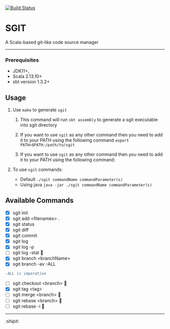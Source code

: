 [![Build Status](https://travis-ci.com/deltonvaz/sgit.svg?branch=master)](https://travis-ci.com/deltonvaz/sgit)

# SGIT

A Scala-based git-like code source manager

---

### Prerequisites

* JDK11+, 
* Scala 2.13.10+
* sbt version 1.3.2+

## Usage

1. Use `make` to generate `sgit` 
    1. This command will run `sbt assembly` to generate a sgit executable into sgit directory
    
    2. If you want to use `sgit` as any other command then you need to add it to your PATH using the following command `export PATH=$PATH:/path/to/sgit`
        
    3. If you want to use `sgit` as any other command then you need to add it to your PATH using the following command:

2. To use `sgit` commands:

    - Default `./sgit commandName commandParameter(s)`
    - Using java `java -jar ./sgit commandName commandParameter(s)`


## Available Commands

 - [x] sgit init
 - [x] sgit add \<filenames> .
 - [x] sgit status
 - [x] sgit diff
 - [x] sgit commit
 - [x] sgit log
 - [x] sgit log -p
 - [ ] sgit log -stat :construction_worker:
 - [x] sgit branch  \<branchName>
 - [x] sgit branch -av -ALL
  ```diff
  -ALL is imperative
  ```
 - [ ] sgit checkout <branch\> :construction_worker:
 - [x] sgit tag <tag\> 
 - [ ] sgit merge <branch\> :construction_worker:
 - [ ] sgit rebase <branch\> :construction_worker:
 - [ ] sgit rebase -i :construction_worker:
 
 ---
:shipit:


